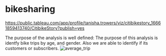 # bikesharing
https://public.tableau.com/app/profile/tanisha.trowers/viz/citibikestory_16661859413740/CitibikeStory?publish=yes

The purpose of the analysis is well defined: The purpose of this analysis is identfy bike trips by age, and gender. Also we are able to identify if its customers or subscribers. 
![average_trip](https://user-images.githubusercontent.com/107686750/196995907-497bf925-0c23-4879-8183-8f889e1324b2.png)

